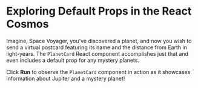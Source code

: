 # Exploring Default Props in the React Cosmos

Imagine, Space Voyager, you've discovered a planet, and now you wish to send a virtual postcard featuring its name and the distance from Earth in light-years. The `PlanetCard` React component accomplishes just that and even includes a default prop for any mystery planets.

Click **Run** to observe the `PlanetCard` component in action as it showcases information about Jupiter and a mystery planet!